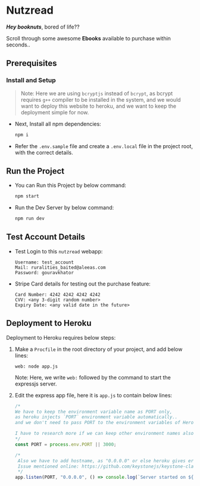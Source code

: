 # Nutzread

**_Hey booknuts_**, bored of life??

Scroll through some awesome **Ebooks** available to purchase within seconds..

## Prerequisites

### Install and Setup

> Note: Here we are using `bcryptjs` instead of `bcrypt`, as bcrypt requires `g++` compiler to be installed in the system, and we would want to deploy this website to heroku, and we want to keep the deployment simple for now.

- Next, Install all npm dependencies:

  ```sh
  npm i
  ```

- Refer the `.env.sample` file and create a `.env.local` file in the project root, with the correct details.

## Run the Project

- You can Run this Project by below command:

  ```sh
  npm start
  ```

- Run the Dev Server by below command:

  ```sh
  npm run dev
  ```

## Test Account Details

- Test Login to this `nutzread` webapp:

  ```
  Username: test_account
  Mail: ruralities_baited@aleeas.com
  Password: gouravkhator
  ```

- Stripe Card details for testing out the purchase feature:

  ```
  Card Number: 4242 4242 4242 4242
  CVV: <any 3-digit random number>
  Expiry Date: <any valid date in the future>
  ```

## Deployment to Heroku

Deployment to Heroku requires below steps:

1. Make a `Procfile` in the root directory of your project, and add below lines:

   ```
   web: node app.js
   ```

   Note: Here, we write `web:` followed by the command to start the expressjs server.

2. Edit the express app file, here it is `app.js` to contain below lines:

   ```js
   /*
   We have to keep the environment variable name as PORT only, 
   as heroku injects `PORT` environment variable automatically..
   and we don't need to pass PORT to the environment variables of Heroku explicitly.
   
   I have to research more if we can keep other environment names also.. I think we should be able to, but would confirm after researching..
   */
   const PORT = process.env.PORT || 3000;

   /*
    Also we have to add hostname, as "0.0.0.0" or else heroku gives error as linked below:
    Issue mentioned online: https://github.com/keystonejs/keystone-classic/issues/3994
    */
   app.listen(PORT, "0.0.0.0", () => console.log(`Server started on ${PORT}`));
   ```
